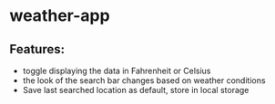 # weather-app

## Features:

- toggle displaying the data in Fahrenheit or Celsius
- the look of the search bar changes based on weather conditions
- Save last searched location as default, store in local storage
